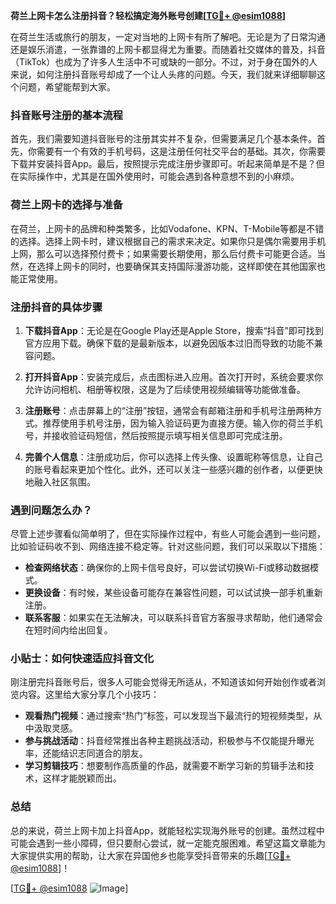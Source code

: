 **荷兰上网卡怎么注册抖音？轻松搞定海外账号创建[[TG💪+ @esim1088](https://t.me/s/esim1088)]**

在荷兰生活或旅行的朋友，一定对当地的上网卡有所了解吧。无论是为了日常沟通还是娱乐消遣，一张靠谱的上网卡都显得尤为重要。而随着社交媒体的普及，抖音（TikTok）也成为了许多人生活中不可或缺的一部分。不过，对于身在国外的人来说，如何注册抖音账号却成了一个让人头疼的问题。今天，我们就来详细聊聊这个问题，希望能帮到大家。

### 抖音账号注册的基本流程

首先，我们需要知道抖音账号的注册其实并不复杂，但需要满足几个基本条件。首先，你需要有一个有效的手机号码，这是注册任何社交平台的基础。其次，你需要下载并安装抖音App。最后，按照提示完成注册步骤即可。听起来简单是不是？但在实际操作中，尤其是在国外使用时，可能会遇到各种意想不到的小麻烦。

### 荷兰上网卡的选择与准备

在荷兰，上网卡的品牌和种类繁多，比如Vodafone、KPN、T-Mobile等都是不错的选择。选择上网卡时，建议根据自己的需求来决定。如果你只是偶尔需要用手机上网，那么可以选择预付费卡；如果需要长期使用，那么后付费卡可能更合适。当然，在选择上网卡的同时，也要确保其支持国际漫游功能，这样即使在其他国家也能正常使用。

### 注册抖音的具体步骤

1. **下载抖音App**：无论是在Google Play还是Apple Store，搜索“抖音”即可找到官方应用下载。确保下载的是最新版本，以避免因版本过旧而导致的功能不兼容问题。

2. **打开抖音App**：安装完成后，点击图标进入应用。首次打开时，系统会要求你允许访问相机、相册等权限，这是为了后续使用视频编辑等功能做准备。

3. **注册账号**：点击屏幕上的“注册”按钮，通常会有邮箱注册和手机号注册两种方式。推荐使用手机号注册，因为输入验证码更为直接方便。输入你的荷兰手机号，并接收验证码短信，然后按照提示填写相关信息即可完成注册。

4. **完善个人信息**：注册成功后，你可以选择上传头像、设置昵称等信息，让自己的账号看起来更加个性化。此外，还可以关注一些感兴趣的创作者，以便更快地融入社区氛围。

### 遇到问题怎么办？

尽管上述步骤看似简单明了，但在实际操作过程中，有些人可能会遇到一些问题，比如验证码收不到、网络连接不稳定等。针对这些问题，我们可以采取以下措施：

- **检查网络状态**：确保你的上网卡信号良好，可以尝试切换Wi-Fi或移动数据模式。
- **更换设备**：有时候，某些设备可能存在兼容性问题，可以试试换一部手机重新注册。
- **联系客服**：如果实在无法解决，可以联系抖音官方客服寻求帮助，他们通常会在短时间内给出回复。

### 小贴士：如何快速适应抖音文化

刚注册完抖音账号后，很多人可能会觉得无所适从，不知道该如何开始创作或者浏览内容。这里给大家分享几个小技巧：

- **观看热门视频**：通过搜索“热门”标签，可以发现当下最流行的短视频类型，从中汲取灵感。
- **参与挑战活动**：抖音经常推出各种主题挑战活动，积极参与不仅能提升曝光率，还能结识志同道合的朋友。
- **学习剪辑技巧**：想要制作高质量的作品，就需要不断学习新的剪辑手法和技术，这样才能脱颖而出。

### 总结

总的来说，荷兰上网卡加上抖音App，就能轻松实现海外账号的创建。虽然过程中可能会遇到一些小障碍，但只要耐心尝试，就一定能克服困难。希望这篇文章能为大家提供实用的帮助，让大家在异国他乡也能享受抖音带来的乐趣[[TG💪+ @esim1088](https://t.me/s/esim1088)]！

[[TG💪+ @esim1088](https://t.me/s/esim1088) ![Image](https://i.postimg.cc/4NQfJmqS/Snipaste-2025-05-13-00-14-12.png)]